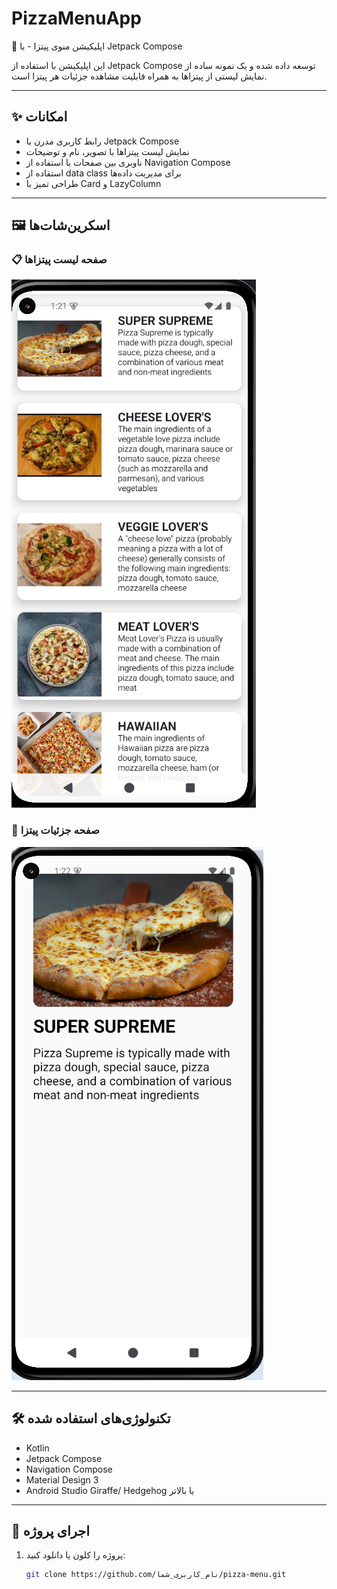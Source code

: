 # PizzaMenuApp
:pizza: اپلیکیشن منوی پیتزا - با Jetpack Compose

این اپلیکیشن با استفاده از Jetpack Compose توسعه داده شده و یک نمونه ساده از نمایش لیستی از پیتزاها به همراه قابلیت مشاهده جزئیات هر پیتزا است.

---

## :sparkles: امکانات

- رابط کاربری مدرن با Jetpack Compose
- نمایش لیست پیتزاها با تصویر، نام و توضیحات
- ناوبری بین صفحات با استفاده از Navigation Compose
- استفاده از data class برای مدیریت داده‌ها
- طراحی تمیز با Card و LazyColumn

---

## 🖼 اسکرین‌شات‌ها

### :clipboard: صفحه لیست پیتزاها
![Pizza List](screenshots/list.png)

### :page_facing_up: صفحه جزئیات پیتزا
![Pizza Detail](screenshots/detail.png)

---

## 🛠 تکنولوژی‌های استفاده شده

- Kotlin
- Jetpack Compose
- Navigation Compose
- Material Design 3
- Android Studio Giraffe/ Hedgehog یا بالاتر

---

## :rocket: اجرای پروژه

1. پروژه را کلون یا دانلود کنید:
   ```bash
   git clone https://github.com/نام_کاربری_شما/pizza-menu.git
